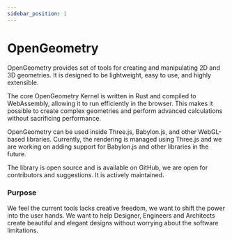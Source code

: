 ```yaml
---
sidebar_position: 1
---
```


# OpenGeometry

OpenGeometry provides set of tools for creating and manipulating 2D and 3D geometries. It is designed to be lightweight, easy to use, and highly extensible. 

The core OpenGeometry Kernel is written in Rust and compiled to WebAssembly, allowing it to run efficiently in the browser. This makes it possible to create complex geometries and perform advanced calculations without sacrificing performance.

OpenGeometry can be used inside Three.js, Babylon.js, and other WebGL-based libraries.
Currently, the rendering is managed using Three.js and we are working on adding support for Babylon.js and other libraries in the future.

The library is open source and is available on GitHub, we are open for contributors and suggestions.
It is actively maintained.
<!-- We welcome any contributions, whether it's bug fixes, new features, or documentation improvements. If you're interested in contributing, please check out our [contributing guidelines] -->

### Purpose
We feel the current tools lacks creative freedom, we want to shift the power into the user hands. We want to help Designer, Engineers and Architects create beautiful and elegant designs without worrying about the software limitations.

